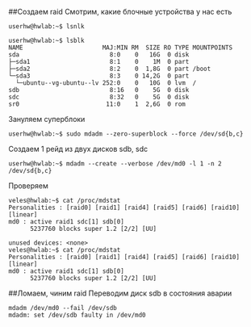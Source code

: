 ##Создаем raid
Cмотрим, какие блочные устройства у нас есть
```
userhw@hwlab:~$ lsnlk

userhw@hwlab:~$ lsblk
NAME                      MAJ:MIN RM  SIZE RO TYPE MOUNTPOINTS
sda                         8:0    0   16G  0 disk
├─sda1                      8:1    0    1M  0 part
├─sda2                      8:2    0  1,8G  0 part /boot
└─sda3                      8:3    0 14,2G  0 part
  └─ubuntu--vg-ubuntu--lv 252:0    0   10G  0 lvm  /
sdb                         8:16   0    5G  0 disk
sdc                         8:32   0    5G  0 disk
sr0                        11:0    1  2,6G  0 rom

```
Зануляем суперблоки
```
userhw@hwlab:~$ sudo mdadm --zero-superblock --force /dev/sd{b,c}

```
Создаем 1 рейд из двух дисков sdb, sdc
```
userhw@hwlab:~$ mdadm --create --verbose /dev/md0 -l 1 -n 2 /dev/sd{b,c}
```
Проверяем
```
veles@hwlab:~$ cat /proc/mdstat
Personalities : [raid0] [raid1] [raid4] [raid5] [raid6] [raid10] [linear]
md0 : active raid1 sdc[1] sdb[0]
      5237760 blocks super 1.2 [2/2] [UU]

unused devices: <none>
veles@hwlab:~$ cat /proc/mdstat
Personalities : [raid0] [raid1] [raid4] [raid5] [raid6] [raid10] [linear]
md0 : active raid1 sdc[1] sdb[0]
      5237760 blocks super 1.2 [2/2] [UU]

```
##Ломаем, чиним raid
Переводим диск sdb в состояния аварии
```
mdadm /dev/md0 --fail /dev/sdb
mdadm: set /dev/sdb faulty in /dev/md0

```

